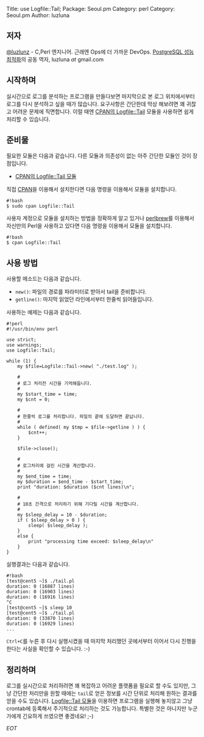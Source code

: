 Title:    use Logfile::Tail;
Package:  Seoul.pm
Category: perl
Category: Seoul.pm
Author:   luzluna

저자
-----

[@luzlunz][twitter-luzluna] - C,Perl 엔지니어. 근래엔 Ops에 더 가까운 DevOps.
[PostgreSQL 성능 최적화][yes24-14061821]의 공동 역자, luzluna _at_ gmail.com


시작하며
---------

실시간으로 로그를 분석하는 프로그램을 만들다보면 마지막으로 본
로그 위치에서부터 로그를 다시 분석하고 싶을 때가 많습니다.
요구사항은 간단한데 막상 해보려면 꽤 귀찮고 어려운 문제에 직면합니다.
이럴 때엔 [CPAN의 Logfile::Tail][cpan-logfile-tail] 모듈을 사용하면
쉽게 처리할 수 있습니다.


준비물
-------

필요한 모듈은 다음과 같습니다.
다른 모듈과 의존성이 없는 아주 간단한 모듈인 것이 장점입니다.

- [CPAN의 Logfile::Tail 모듈][cpan-logfile-tail]

직접 [CPAN][cpan]을 이용해서 설치한다면 다음 명령을 이용해서 모듈을 설치합니다.

    #!bash
    $ sudo cpan Logfile::Tail

사용자 계정으로 모듈을 설치하는 방법을 정확하게 알고 있거나
[perlbrew][home-perlbrew]를 이용해서 자신만의 Perl을 사용하고 있다면
다음 명령을 이용해서 모듈을 설치합니다.

    #!bash
    $ cpan Logfile::Tail


사용 방법
----------

사용할 메소드는 다음과 같습니다.

 * `new()`: 파일의 경로를 파라미터로 받아서 tail을 준비합니다.
 * `getline()`: 마지막 읽었던 라인에서부터 한줄씩 읽어들입니다.

사용하는 예제는 다음과 같습니다.

    #!perl
    #!/usr/bin/env perl
    
    use strict;
    use warnings;
    use Logfile::Tail;
    
    while (1) {
        my $file=Logfile::Tail->new( "./test.log" );
    
        #
        # 로그 처리전 시간을 기억해둡니다.
        # 
        my $start_time = time;
        my $cnt = 0;
    
        #
        # 한줄씩 로그를 처리합니다. 파일의 끝에 도달하면 끝납니다.
        # 
        while ( defined( my $tmp = $file->getline ) ) {
            $cnt++;
        }
    
        $file->close();
    
        #
        # 로그처리에 걸린 시간을 계산합니다.
        # 
        my $end_time = time;
        my $duration = $end_time - $start_time;
        print "duration: $duration ($cnt lines)\n";
    
        #
        # 10초 간격으로 처리하기 위해 기다릴 시간을 계산합니다.
        # 
        my $sleep_delay = 10 - $duration;
        if ( $sleep_delay > 0 ) {
            sleep( $sleep_delay );
        }
        else {
            print "processing time exceed: $sleep_delay\n"
        }
    }


실행결과는 다음과 같습니다.

    #!bash
    [test@cent5 ~]$ ./tail.pl 
    duration: 0 (16887 lines)
    duration: 0 (16903 lines)
    duration: 0 (16916 lines)
    ^C
    [test@cent5 ~]$ sleep 10
    [test@cent5 ~]$ ./tail.pl 
    duration: 0 (33870 lines)
    duration: 0 (16929 lines)
    ...

`Ctrl+C`를 누른 후 다시 실행시켰을 때 마지막 처리했던 곳에서부터
이어서 다시 진행을 한다는 사실을 확인할 수 있습니다. :-)


정리하며
---------

로그를 실시간으로 처리하려면 꽤 복잡하고 어려운 플랫폼을
필요로 할 수도 있지만, 그냥 간단한 처리만을 원할 때에는
`tail`로 얻은 정보를 시간 단위로 처리해 원하는 결과를 얻을 수도 있습니다.
[Logfile::Tail 모듈][cpan-logfile-tail]을 이용하면 프로그램을 실행해 놓지않고
그냥 crontab에 등록해서 주기적으로 처리하는 것도 가능합니다.
특별한 것은 아니지만 누군가에게 긴요하게 쓰였으면 좋겠네요! ;-)


_EOT_

[cpan-logfile-tail]:    https://metacpan.org/module/Logfile::Tail
[cpan]:                 http://www.cpan.org/
[home-perlbrew]:        http://perlbrew.pl/
[twitter-luzluna]:      https://twitter.com/luzluna
[yes24-14061821]:       http://www.yes24.com/24/goods/14061821
